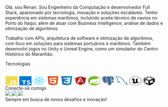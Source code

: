 Olá, sou Renan. Sou Engenheiro da Computação e desenvolvedor Full Stack, apaixonado por tecnologia, inovação e soluções escaláveis. Tenho experiência em sistemas marítimos, incluindo aceite técnico de navios no Porto do Itaqui, além de atuar com Business Intelligence, análise de dados e otimização de algoritmos.

Trabalho com APIs, arquitetura de software e otimização de algoritmos, com foco em soluções para sistemas portuários e marítimos. Também desenvolvi jogos no Unity e Unreal Engine, como um simulador do Centro Histórico do Maranhão.

Tecnologias

<div style="display: inline_block"><br> <img align="center" alt="Renan-Js" height="30" width="40" src="https://raw.githubusercontent.com/devicons/devicon/master/icons/javascript/javascript-plain.svg"> <img align="center" alt="Renan-Ts" height="30" width="40" src="https://raw.githubusercontent.com/devicons/devicon/master/icons/typescript/typescript-plain.svg"> <img align="center" alt="Renan-React" height="30" width="40" src="https://raw.githubusercontent.com/devicons/devicon/master/icons/react/react-original.svg"> <img align="center" alt="Renan-HTML" height="30" width="40" src="https://raw.githubusercontent.com/devicons/devicon/master/icons/html5/html5-original.svg"> <img align="center" alt="Renan-CSS" height="30" width="40" src="https://raw.githubusercontent.com/devicons/devicon/master/icons/css3/css3-original.svg"> <img align="center" alt="Renan-Angular" height="30" width="40" src="https://raw.githubusercontent.com/devicons/devicon/master/icons/angularjs/angularjs-original.svg"> <img align="center" alt="Renan-Spring" height="30" width="40" src="https://raw.githubusercontent.com/devicons/devicon/master/icons/spring/spring-original.svg"> <img align="center" alt="Renan-PostgreSQL" height="30" width="40" src="https://raw.githubusercontent.com/devicons/devicon/master/icons/postgresql/postgresql-original.svg"> <img align="center" alt="Renan-MySQL" height="30" width="40" src="https://raw.githubusercontent.com/devicons/devicon/master/icons/mysql/mysql-original.svg"> <img align="center" alt="Renan-Unreal" height="30" width="40" src="https://raw.githubusercontent.com/devicons/devicon/master/icons/unrealengine/unrealengine-original.svg"> <img align="center" alt="Renan-Unity" height="30" width="40" src="https://raw.githubusercontent.com/devicons/devicon/master/icons/unity/unity-original.svg"> </div>
Conecte-se comigo

<div> <a href="https://github.com/seuusuario" target="_blank"> <img src="https://img.shields.io/badge/GitHub-181717?style=for-the-badge&logo=github&logoColor=white" target="_blank"> </a> <a href="https://linkedin.com/in/seuusuario" target="_blank"> <img src="https://img.shields.io/badge/-LinkedIn-%230077B5?style=for-the-badge&logo=linkedin&logoColor=white" target="_blank"> </a> <a href="mailto:seuemail@gmail.com"> <img src="https://img.shields.io/badge/-Gmail-%23333?style=for-the-badge&logo=gmail&logoColor=white" target="_blank"> </a> </div>
Sempre em busca de novos desafios e inovação!
